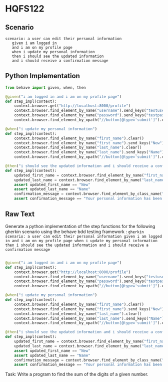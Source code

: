 # HQFS122
## Scenario
```gherkin
scenario: a user can edit their personal information 
   given i am logged in 
   and i am on my profile page 
   when i update my personal information 
   then i should see the updated information 
   and i should receive a confirmation message
```


## Python Implementation
```python
from behave import given, when, then

@given("i am logged in and i am on my profile page")
def step_impl(context):
    context.browser.get("http://localhost:8000/profile")
    context.browser.find_element_by_name("username").send_keys("testuser")
    context.browser.find_element_by_name("password").send_keys("testpassword")
    context.browser.find_element_by_xpath("//button[@type='submit']").click()

@when("i update my personal information")
def step_impl(context):
    context.browser.find_element_by_name("first_name").clear()
    context.browser.find_element_by_name("first_name").send_keys("New")
    context.browser.find_element_by_name("last_name").clear()
    context.browser.find_element_by_name("last_name").send_keys("Name")
    context.browser.find_element_by_xpath("//button[@type='submit']").click()

@then("i should see the updated information and i should receive a confirmation message")
def step_impl(context):
    updated_first_name = context.browser.find_element_by_name("first_name").get_attribute("value")
    updated_last_name = context.browser.find_element_by_name("last_name").get_attribute("value")
    assert updated_first_name == "New"
    assert updated_last_name == "Name"
    confirmation_message = context.browser.find_element_by_class_name("confirmation-message").text
    assert confirmation_message == "Your personal information has been updated."
```


## Raw Text
Generate a python implementation of the step functions for the following gherkin scenario using the behave bdd testing framework : ```gherkin scenario: a user can edit their personal information given i am logged in and i am on my profile page when i update my personal information then i should see the updated information and i should receive a confirmation message ```



```python from behave import given, when, then

@given("i am logged in and i am on my profile page")
def step_impl(context):
    context.browser.get("http://localhost:8000/profile")
    context.browser.find_element_by_name("username").send_keys("testuser")
    context.browser.find_element_by_name("password").send_keys("testpassword")
    context.browser.find_element_by_xpath("//button[@type='submit']").click()

@when("i update my personal information")
def step_impl(context):
    context.browser.find_element_by_name("first_name").clear()
    context.browser.find_element_by_name("first_name").send_keys("New")
    context.browser.find_element_by_name("last_name").clear()
    context.browser.find_element_by_name("last_name").send_keys("Name")
    context.browser.find_element_by_xpath("//button[@type='submit']").click()

@then("i should see the updated information and i should receive a confirmation message")
def step_impl(context):
    updated_first_name = context.browser.find_element_by_name("first_name").get_attribute("value")
    updated_last_name = context.browser.find_element_by_name("last_name").get_attribute("value")
    assert updated_first_name == "New"
    assert updated_last_name == "Name"
    confirmation_message = context.browser.find_element_by_class_name("confirmation-message").text
    assert confirmation_message == "Your personal information has been updated."
```

Task: Write a program to find the sum of the digits of a given number.
